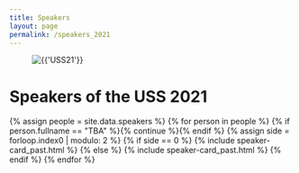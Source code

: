 ```yaml
---
title: Speakers
layout: page
permalink: /speakers_2021
---
```



<section class="hero is-primary">
  <div class="hero-body">
    <figure class="image is-5by2">
      <img src="assets/img/banners/banner-1-v1.png" alt="{{'USS21'}}">
    </figure>
  </div>
</section>


# Speakers of the USS 2021
{% assign people = site.data.speakers %}
{% for person in people %}
  {% if person.fullname == "TBA" %}{% continue %}{% endif %}
    {% assign side = forloop.index0 | modulo: 2 %}
      {% if side == 0 %}
        {% include speaker-card_past.html %}
      {% else %}
        {% include speaker-card_past.html %}
      {% endif %}
{% endfor %}
